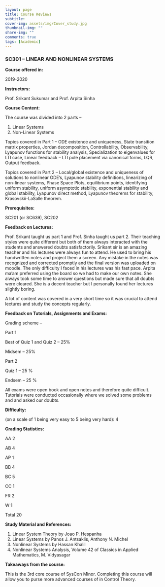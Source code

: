 ```yaml
---
layout: page
title: Course Reviews
subtitle:
cover-img: assets/img/Cover_study.jpg
thumbnail-img: ""
share-img: ""
comments: true
tags: [Academic]
---
```


### SC301 – LINEAR AND NONLINEAR SYSTEMS

**Course offered in:**

2019-2020

**Instructors:**

Prof. Srikant Sukumar and Prof. Arpita Sinha

**Course Content:**

The course was divided into 2 parts –
1. Linear Systems
2. Non-Linear Systems

Topics covered in Part 1 –
ODE existence and uniqueness, State transition matrix properties, Jordan decomposition, Controllability, Observability, Lyapunov functions for stability analysis, Specialization to eigenvalues for LTI case, Linear feedback – LTI pole placement via canonical forms, LQR, Output feedback.

Topics covered in Part 2 –
Local/global existence and uniqueness of solutions to nonlinear ODE’s, Lyapunov stability definitions, linearizing of non-linear systems, Phase Space Plots, equilibrium points, identifying uniform stability, uniform asymptotic stability, exponential stability and global stability, Lyapunov direct method, Lyapunov theorems for stability, Krasovskii-LaSalle theorem.

**Prerequisites:**


SC201 (or SC639), SC202


**Feedback on Lectures:**

Prof. Srikant taught us part 1 and Prof. Sinha taught us part 2. Their teaching styles were quite different but both of them always interacted with the students and answered doubts satisfactorily.
Srikant sir is an amazing teacher and his lectures were always fun to attend. He used to bring his handwritten notes and project them a screen. Any mistake in the notes was recognized and corrected promptly and the final version was uploaded on moodle. The only difficulty I faced in his lectures was his fast pace.
Arpita ma’am preferred using the board so we had to make our own notes. She always took some time to answer questions but made sure that all doubts were cleared. She is a decent teacher but I personally found her lectures slightly boring.

A lot of content was covered in a very short time so it was crucial to attend lectures and study the concepts regularly.

**Feedback on Tutorials, Assignments and Exams:**


Grading scheme –

Part 1

Best of Quiz 1 and Quiz 2 – 25%

Midsem – 25%

Part 2

Quiz 1 – 25 %

Endsem – 25 %


All exams were open book and open notes and therefore quite difficult. Tutorials were conducted occasionally where we solved some problems and and asked our doubts.

**Difficulty:**

(on a scale of 1 being very easy to 5 being very hard): 4




**Grading Statistics:**

AA 2

AB 4

AP 1

BB 4

BC 5

CC 1

FR 2

W 1

Total 20

**Study Material and References:**


1. Linear System Theory by Joao P. Hespanha
2. Linear Systems by Panos J. Antsaklis, Anthony N. Michel
3. Nonlinear Systems by Hassan Khalil
4. Nonlinear Systems Analysis, Volume 42 of Classics in Applied Mathematics, M. Vidyasagar


**Takeaways from the course:**


This is the 3rd core course of SysCon Minor. Completing this course will allow you to purse more advanced courses of in Control Theory.



